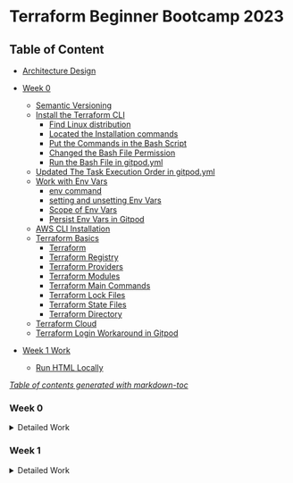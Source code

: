 # Terraform Beginner Bootcamp 2023

## Table of Content

- [Architecture Design](/file/Terraform%20TerraTowns%20Architectural%20Diagram.jpg)

- [Week 0](#week-0)
  * [Semantic Versioning](#semantic-versioning)
  * [Install the Terraform CLI](#install-the-terraform-cli)
    + [Find Linux distribution](#find-linux-distribution)
    + [Located the Installation commands](#located-the-installation-commands)
    + [Put the Commands in the Bash Script](#put-the-commands-in-the-bash-script)
    + [Changed the Bash File Permission](#changed-the-bash-file-permission)
    + [Run the Bash File in gitpod.yml](#run-the-bash-file-in-gitpodyml)
  * [Updated The Task Execution Order in gitpod.yml](#updated-the-task-execution-order-in-gitpodyml)
  * [Work with Env Vars](#work-with-env-vars)
    + [env command](#env-command)
    + [setting and unsetting Env Vars](#setting-and-unsetting-env-vars)
    + [Scope of Env Vars](#scope-of-env-vars)
    + [Persist Env Vars in Gitpod](#persist-env-vars-in-gitpod)
  * [AWS CLI Installation](#aws-cli-installation)
  * [Terraform Basics](#terraform-basics)
    + [Terraform](#terraform)
    + [Terraform Registry](#terraform-registry)
    + [Terraform Providers](#terraform-providers)
    + [Terraform Modules](#terraform-modules)
    + [Terraform Main Commands](#terraform-main-commands)
    + [Terraform Lock Files](#terraform-lock-files)
    + [Terraform State Files](#terraform-state-files)
    + [Terraform Directory](#terraform-directory)
  * [Terraform Cloud](#terraform-cloud)
  * [Terraform Login Workaround in Gitpod](#terraform-login-workaround-in-gitpod)
- [Week 1 Work](#week-1-work)
  * [Run HTML Locally](#run-html-locally)

<note><i><a href='http://ecotrust-canada.github.io/markdown-toc/'>Table of contents generated with markdown-toc</a></i></note>


### Week 0
<details>
<summary>Detailed Work</summary>

#### Semantic Versioning

This project is going to utilize semantic versioning for its tagging. [semver.org](https://semver.org/)

The general format is in **MAJOR.MINOR.PATCH**:

- **MAJOR** version when you make incompatible API changes
- **MINOR** version when you add functionality in a backward compatible manner
- **PATCH** version when you make backward compatible bug fixes

For example, `1.0.1`

#### Install the Terraform CLI
##### Find Linux distribution
```
gitpod /workspace/terraform-beginner-bootcamp-2023 (2-refactor-terraform-cli) $ cat /etc/*-release
DISTRIB_ID=Ubuntu
DISTRIB_RELEASE=22.04
DISTRIB_CODENAME=jammy
DISTRIB_DESCRIPTION="Ubuntu 22.04.3 LTS"
```
##### Located the Installation commands 
Located the commands based on Linux distribution from the following documentation
[Install Terraform CLI](https://developer.hashicorp.com/terraform/tutorials/aws-get-started/install-cli)

##### Put the Commands in the Bash Script
Put the commands in /bin/install_terraform_cli bash script file and used it in gitpod.yml.

##### Changed the Bash File Permission

##### Run the Bash File in gitpod.yml


#### Updated The Task Execution Order in gitpod.yml
Changed from init to before to deal with the case of a workspace restart.
https://www.gitpod.io/docs/configure/workspaces/tasks


#### Work with Env Vars
##### env command
To list all env vars, 'env'

To filter it by xxx, 'env | grep xxx'

##### setting and unsetting Env Vars
To set an env var, `export varname=xxx`

To unset an env var, `unset varname`

To set env var inline when running a command
```
varname=xxx, ./bin/script
```

To set env var in a script
```
varname=xxx
echo $varname
```

##### Scope of Env Vars
It only exists in the created terminal. 

If it needs to be accessed across all terminals, it needs to be created in the bash profile - .bash_profile

##### Persist Env Vars in Gitpod
```
gp env varname=xxx
```
All future workspaces launched will have the set env var for all terminals opened in those workspaces.

You can also set env vars for unsensitive value in ./gitpod.yml.

Set sensitive env var in .env file, and put the file in gitignore to keep the values locally.

#### AWS CLI Installation

The bash script (./bin/install_aws_cli) is created to install AWS CLI for this project based on the [Install or update the latest version of the AWS CLI](https://docs.aws.amazon.com/cli/latest/userguide/getting-started-install.html)

We can check if our AWS credentials is configured correctly by running the following AWS CLI command:
```
aws sts get-caller-identity
```

Set env vars based on [Env var to configure the AWS CLI](https://docs.aws.amazon.com/cli/latest/userguide/cli-configure-envvars.html)

If the env var are set correctly according to AWS IAM Users' setting, the command should return the following json code:
```json
{
    "UserId": "AIDAUAHNXGL7GECYBBCXX",
    "Account": "278376000000",
    "Arn": "arn:aws:iam::278376000000:user/terraform-beginner"
}
``` 

#### Terraform Basics
For more information, please refer to [Terraform Registry](https://registry.terraform.io/)

##### Terraform
It uses Infrastructure as Code to provision and manage any cloud, infrastructure, or service such as physical machines, VMs, network switches, containers, and more.

##### Terraform Registry
It makes easy to use any provider or module. To use a provider or module from The Terraform Registry, just add it to your configuration; when you run `terraform init`, Terraform will automatically download everything it needs.

##### Terraform Providers
They are the plugins that Terraform uses to manage those resources. Every supported service or infrastructure platform has a provider that defines which resources are available and performs API calls to manage those resources.

##### Terraform Modules
They are reusable Terraform configurations that can be called and configured by other configurations. Most modules manage a few closely related resources from a single provider.

##### Terraform Main Commands
  - init      
    Prepare your working directory for other commands
  - validate  
    Check whether the configuration is valid
  - plan      
    Show changes required by the current configuration
  - apply     
    Create or update infrastructure.
    - `terraform apply --auto-approve`
  - destroy   
    Destroy previously-created infrastructure

To see more commands, run `terraform`

##### Terraform Lock Files
 Currently, the Terraform only remembers the Terraform Provider dependency version chosen within the configuration lock file `.terraform.lock.hcl`

 It is recommended that the lock file be included in version control repositories with the rest of the Terraform (.tf) files for the project.

 When `terraform init` command is run, it will automatically create the Terraform Lock File if it doesn’t exist. If the file already exists, then Terraform will update it with the latest dependency versions selected.

 If need to force the selected dependency versions to be updated, the -upgrade attribute flag can be added to the terraform init command, `terraform init -upgrade`



##### Terraform State Files
`Terraform.tfstate` is a file that Terraform uses to track the state of the infrastructure it manages. The state file contains information about the resources that Terraform has created or is managing, such as the resource type, attributes, and relationships. Terraform uses the state file to determine which changes to make to your infrastructure when you run terraform apply.

One should not edit the terraform.tfstate file directly, as this can cause Terraform to become confused about the state of your infrastructure. If you need to modify the state file, you can use the terraform state command.

The `terraform.tfstate.backup` file is a backup of the terraform.tfstate file. Terraform automatically creates a backup of the state file before making any changes to the state file. This ensures that you can recover from a corrupted or lost state file.

The terraform.tfstate.backup file is stored in the same directory as the terraform.tfstate file. It is overwritten every time Terraform makes changes to the state file.

You can use the terraform.tfstate.backup file to restore your Terraform state to a previous version. To do this, simply rename the terraform.tfstate.backup file to terraform.tfstate and run terraform init.

The both files shouldn't be committed to VCS.

##### Terraform Directory
Terraform uses configuration content from `.terraform`, and also uses the directory to store settings, cached plugins and modules, and sometimes state data.

#### Terraform Cloud
- After signing in the registered account at [terraform.io](https://app.terraform.io/session), select to create the blank workspace of a organziation.
- Create the new project - terraform-beginner-bootcamp-2023
- When attempted to run `terraform login` from terminal, it didn't open browser properly to generate a token. The workaround is manually generate a token in [Terraform cloud](https://app.terraform.io/app/settings/tokens?source=terraform-login), copied the token string into /home/gitpod/.terraform.d/credentials.tfrc.json 
```
{
    "credentials": {
      "app.terraform.io": {
        "token": "xxxxx"
      }
    }
}
```
#### Terraform Login Workaround in Gitpod
Created the bash script [generate_tfrc_credentials](./bin/generate_tfrc_credentials) to use env var TERRAFORM_CLOUD_TOKEN to generate /home/gitpod/.terraform.d/credentials.tfrc.json

</details>

### Week 1
<details>
<summary> Detailed Work </summary>

#### Run HTML Locally
- To install http server, run `npm install http-server` in aws-cli terminal
- To upload the file to S3 bucket, run `aws s3 cp public/index.html s3://qinxu/index.html`

#### Root Module Structure
Based on [Standard Module Structure](https://developer.hashicorp.com/terraform/language/modules/develop/structure),
our root module structure is as follows:
```
- Project_Root
  |- main.tf             (everything else)
  |- variables.tf        (stores the structure of input variables)
  |- terraform.tfvars    (the data of variables we want to load into our Terraform project)
  |- providers.tf        (defines required providers and their configurations)
  |- outputs.tf          (stores our outputs)
  |- README.md           (required for root modules)

```

#### Terraform and Input Variables

[Terraform Input Variables](https://developer.hashicorp.com/terraform/language/values/variables)

##### Terraform Cloud Variables
In terraform we can set two kind of variables:
- Environment Variables
  - Those you would set in your bash terminal, like AWS credentials
- Terraform Variables
  - Those you would normally set in your tfvars file

  We can set Terraform Cloud varaibles to be sensitive so they are not shown visibly in the UI.

##### Loading Terraform Variables
- We can enter value at command prompted 
- or use '-var' flag to set an input variable or override a variable in the tfvars file, eg. ```terraform plan -var user_uuid="my-user-id"``` 
- or use '-var-file' flag to set the variables from the file, eg. ```terraform plan -var-file=variables.tfvars```

- terraform.tvfars
  - This is the default file to load in blunk

- auto.tfvars
  - In Terraform, auto.tfvars is a special filename used to automatically load variable values. When Terraform initializes a configuration, it looks for this file in the working directory and loads any variable values defined within it. The use of auto.tfvars can help streamline the process of specifying variable values for your Terraform configuration.

    Here's how auto.tfvars works:

    Terraform looks for a file named auto.tfvars in the same directory where your Terraform configuration files (typically with a .tf extension) are located.

    Any variables defined in the auto.tfvars file are automatically loaded and assigned their values.

    You don't need to specify the -var-file option or provide variable values interactively; Terraform will automatically load the values from auto.tfvars.

    Variable values defined in auto.tfvars take precedence over the values defined in other variable files, like variables.tfvars or those provided through command-line flags. This means that if a variable is defined in both auto.tfvars and another variable file, the value from auto.tfvars will be used.

#### Dealing with Configuration Drift
- What happens if we lose our state file?
  - If statefile is missing, most likely all cloud infrastructure has to be torn down manually.
  - Terraform import can be used, but it won't for all cloud resources. Need to check the terraform providers documentation for which resources support import.
- Fix Missing Resources with Terraform Import
  - [Terraform Input](https://developer.hashicorp.com/terraform/language/import)
  - [AWS S3 Bucket Import](https://registry.terraform.io/providers/hashicorp/aws/latest/docs/resources/s3_bucket#import), ```terraform import aws_s3_bucket.bucket bucket-name```

- Fix Manual Configuration
  - If cloud resource is deleted or modified through manually clickOps, if we run ```terraform plan```, which attemps to put our infrastructure back into the expected state fixing configuration drift.

- Fix Using Terraform Refresh
  The terraform refresh command reads the current settings from all managed remote objects and updates the Terraform state to match.
  ```
  terraform apply -refresh-only
  ```

#### Terraform Modules
- Terraform Module Structure
  Modules are the main way to package and reuse resource configurations with Terraform.
  - Root Module
    Every Terraform configuration has at least one module, known as its root module, which consists of the resources defined in the .tf files in the main working directory.
    - Child Module
      A Terraform module (usually the root module of a configuration) can call other modules to include their resources into the configuration. A module that has been called by another module is often referred to as a child module.
- Passing Input Variables
  we pass inptu variables in our module, eg.
  - ```
  module "terrahouse_aws"{
  source = "./modules/terrahouse_aws"
  user_uuid = var.user_uuid
  bucket_name = var.bucket_name

}
  ```
- Module Sources
  [Module Sources](https://developer.hashicorp.com/terraform/language/modules/sources)
  Using the source we can import the module from various places.

#### Considerations when using ChatGPT to write Terraform

LLMs such as ChatGPT may not be trained on the latest documentaton or information about Terraform.
It may likely produce older examples that could be deprecated. Often affecting providers.

#### Working with files in Terraform

- Path Variable
  In terraform there is a special variable called 'path' that allows us to reference local paths:
  - path.module -> is the filesystem path of the module where the expression is placed.
  - path.root -> is the filesystem path of the root module of the configuration.


  resource "aws_s3_object" "index_html" {
  bucket = aws_s3_bucket.terraform_bucket.bucket
  key    = "index.html"
  source = "${path.root}/public/index.html"
  etag = filemd5("${path.root}/public/index.html")
}

- Functions
  - fileexists -> determines whether a file exists at a given path.
      ```hcl
        variable "error_html_file_path" {
      type        = string
      description = "Path to the error.html file"

      validation {
        condition     = fileexists(var.error_html_file_path)
        error_message = "The specified error.html file does not exist."
      }
    }
  
  - filemd5 -> a variant of md5 that hashes the contents of a given file rather than a literal string.
    ```
    etag = filemd5("${path.root}/public/index.html")
    ```
[Special path variable](https://developer.hashicorp.com/terraform/language/expressions/references)

#### Fixing Tags

[How to Delete Local and Remote Tags on Git](https://devconnected.com/how-to-delete-local-and-remote-tags-on-git/)

Locall delete a tag
```sh
git tag -d <tag_name>
```

Remotely delete tag

```sh
git push --delete origin tagname
```

Checkout the commit that you want to retag. Grab the sha from your Github history.

```sh
git checkout <SHA>
git tag M.M.P
git push --tags
git checkout main
```

#### Terraform Data Sources
[Data Soources](https://developer.hashicorp.com/terraform/language/data-sources)
Data sources allow Terraform to use information defined outside of Terraform
```
data "aws_caller_identity" "current" {
  
}
```

#### Terraform Locals
[Local Values](https://developer.hashicorp.com/terraform/language/values/locals)
A local value assigns a name to an expression, so you can use the name multiple times within a module instead of repeating the expression.
Once a local value is declared, you can reference it in expressions as local.<NAME>.
```
locals {
  s3_origin_id = "My-S3-Origin"
}

resource "aws_cloudfront_distribution" "s3_distribution" {
  origin {
    domain_name              = aws_s3_bucket.terraform_bucket.bucket_regional_domain_name
    origin_access_control_id = aws_cloudfront_origin_access_control.default.id
    origin_id                = local.s3_origin_id
  }
```

#### Working with JSON
[jsonencode Function](https://developer.hashicorp.com/terraform/language/functions/jsonencode) encodes a given value to a string using JSON syntax.

we use the jsonencode to create the json policy inline in the hcl.

```tf
> jsonencode({"hello"="world"})
{"hello":"world"}

```

#### Changing the lifecycle of Resource
[Meta Arguments Lifecycle](https://developer.hashicorp.com/terraform/language/meta-arguments/lifecycle)


#### The terraform_data Managed Resource Type
[terraform_data](https://developer.hashicorp.com/terraform/language/resources/terraform-data)
The terraform_data implements the standard resource lifecycle, but does not directly take any other actions. You can use the terraform_data resource without requiring or configuring a provider. It is always available through a built-in provider with the source address terraform.io/builtin/terraform.

The terraform_data resource is useful for storing values which need to follow a manage resource lifecycle, and for triggering provisioners when there is no other logical managed resource in which to place them.

```tf
variable "revision" {
  default = 1
}

resource "terraform_data" "replacement" {
  input = var.revision
}

# This resource has no convenient attribute which forces replacement,
# but can now be replaced by any change to the revision variable value.
resource "example_database" "test" {
  lifecycle {
    replace_triggered_by = [terraform_data.replacement]
  }
}

```
#### Provisioners
[Provisioners](https://developer.hashicorp.com/terraform/language/resources/provisioners/syntax)

Provisioners allow you to execute comands ton compute instances eg. a AWS CLI command.

They are not recommended for use by Hashicorp because Configuraton Management tools such as Ansible are a better fit, but the functionality exists.

- Local-exec
  invokes a local executable after a resource is created. This invokes a process on the machine running Terraform, not on the resource. 
  ```tf
  resource "aws_instance" "web" {
  # ...

  provisioner "local-exec" {
    command = "echo ${self.private_ip} >> private_ips.txt"
  }
}

  ```

- Remote-exec
  invokes a script on a remote resource after it is created. This can be used to run a configuration management tool, bootstrap into a cluster, etc.
  ```tf
  resource "aws_instance" "web" {
  # ...

  # Establishes connection to be used by all
  # generic remote provisioners (i.e. file/remote-exec)
  connection {
    type     = "ssh"
    user     = "root"
    password = var.root_password
    host     = self.public_ip
  }

  provisioner "remote-exec" {
    inline = [
      "puppet apply",
      "consul join ${aws_instance.web.private_ip}",
    ]
  }
}

  ```


#### For Each Meta-Argument
[For_each](https://developer.hashicorp.com/terraform/language/meta-arguments/for_each)

to manage several similar objects (like a fixed pool of compute instances) without writing a separate block for each one.

If a resource or module block includes a for_each argument whose value is a map or a set of strings, Terraform creates one instance for each member of that map or set.

```
resource "aws_iam_user" "the-accounts" {
  for_each = toset( ["Todd", "James", "Alice", "Dottie"] )
  name     = each.key
}

```

</details>